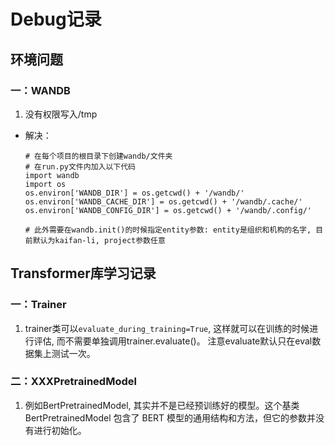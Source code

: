 # Debug记录

## 环境问题
### 一：WANDB
1. 没有权限写入/tmp
* 解决： 
    ```
    # 在每个项目的根目录下创建wandb/文件夹
    # 在run.py文件内加入以下代码
    import wandb
    import os
    os.environ['WANDB_DIR'] = os.getcwd() + '/wandb/'
    os.environ['WANDB_CACHE_DIR'] = os.getcwd() + '/wandb/.cache/'
    os.environ['WANDB_CONFIG_DIR'] = os.getcwd() + '/wandb/.config/'

    # 此外需要在wandb.init()的时候指定entity参数: entity是组织和机构的名字, 目前默认为kaifan-li, project参数任意
    ```

## Transformer库学习记录
### 一：Trainer
1. trainer类可以`evaluate_during_training=True`, 这样就可以在训练的时候进行评估, 而不需要单独调用trainer.evaluate()。 注意evaluate默认只在eval数据集上测试一次。

### 二：XXXPretrainedModel
1. 例如BertPretrainedModel, 其实并不是已经预训练好的模型。这个基类 BertPretrainedModel 包含了 BERT 模型的通用结构和方法，但它的参数并没有进行初始化。
